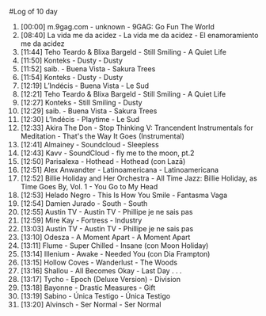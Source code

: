 #Log of 10 day

1. [00:00] m.9gag.com - unknown - 9GAG: Go Fun The World
1. [08:40] La vida me da acidez - La vida me da acidez - El enamoramiento me da acidez
1. [11:44] Teho Teardo & Blixa Bargeld - Still Smiling - A Quiet Life
1. [11:50] Konteks - Dusty - Dusty
1. [11:52] saib. - Buena Vista - Sakura Trees
1. [11:54] Konteks - Dusty - Dusty
1. [12:19] L’Indécis - Buena Vista - Le Sud
1. [12:21] Teho Teardo & Blixa Bargeld - Still Smiling - A Quiet Life
1. [12:27] Konteks - Still Smiling - Dusty
1. [12:29] saib. - Buena Vista - Sakura Trees
1. [12:30] L’Indécis - Playtime - Le Sud
1. [12:33] Akira The Don - Stop Thinking V: Trancendent Instrumentals for Meditation - That's the Way It Goes (Instrumental)
1. [12:41] Almainey - Soundcloud - Sleepless
1. [12:43] Kavv - SoundCloud - fly me to the moon, pt.2
1. [12:50] Parisalexa - Hothead - Hothead (con Lazā)
1. [12:51] Alex Anwandter - Latinoamericana - Latinoamericana
1. [12:52] Billie Holiday and Her Orchestra - All Time Jazz: Billie Holiday, as Time Goes By, Vol. 1 - You Go to My Head
1. [12:53] Helado Negro - This Is How You Smile - Fantasma Vaga
1. [12:54] Damien Jurado - South - South
1. [12:55] Austin TV - Austin TV - Phillipe je ne sais pas
1. [12:59] Mire Kay - Fortress - Industry
1. [13:03] Austin TV - Austin TV - Phillipe je ne sais pas
1. [13:10] Odesza - A Moment Apart - A Moment Apart
1. [13:11] Flume - Super Chilled - Insane (con Moon Holiday)
1. [13:14] Illenium - Awake - Needed You (con Dia Frampton)
1. [13:15] Hollow Coves - Wanderlust - The Woods
1. [13:16] Shallou - All Becomes Okay - Last Day . . .
1. [13:17] Tycho - Epoch (Deluxe Version) - Division
1. [13:18] Bayonne - Drastic Measures - Gift
1. [13:19] Sabino - Única Testigo - Única Testigo
1. [13:20] Alvinsch - Ser Normal - Ser Normal

